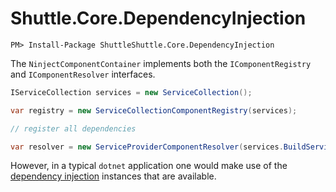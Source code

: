 # Shuttle.Core.DependencyInjection

```
PM> Install-Package ShuttleShuttle.Core.DependencyInjection
```

The `NinjectComponentContainer` implements both the `IComponentRegistry` and `IComponentResolver` interfaces.  

```c#
IServiceCollection services = new ServiceCollection();

var registry = new ServiceCollectionComponentRegistry(services);

// register all dependencies

var resolver = new ServiceProviderComponentResolver(services.BuildServiceProvider());
```

However, in a typical `dotnet` application one would make use of the [dependency injection](https://docs.microsoft.com/en-us/dotnet/core/extensions/dependency-injection) instances that are available.